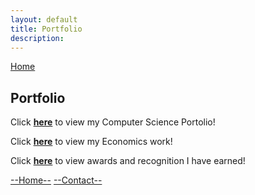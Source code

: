 ```yaml
---
layout: default
title: Portfolio
description: 
---
```


  [Home](https://bentdoug.github.io/index.html)



## Portfolio

Click [**here**](portolios\CS.html) to view my Computer Science Portolio!

Click [**here**](portolios\econ.html) to view my Economics work!

Click [**here**](portolios\extra.html) to view awards and recognition I have earned!





[--Home--](https://bentdoug.github.io/index.html)       [--Contact--](https://bentdoug.github.io/contact.html)
